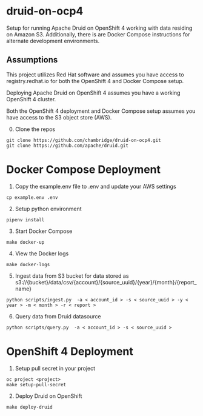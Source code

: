 # druid-on-ocp4
Setup for running Apache Druid on OpenShift 4 working with data residing on Amazon S3. Additionally, there is are Docker Compose instructions for alternate development environments.

## Assumptions
This project utilizes Red Hat software and assumes you have access to registry.redhat.io for both the OpenShift 4 and Docker Compose setup.

Deploying Apache Druid on OpenShift 4 assumes you have a working OpenShift 4 cluster.

Both the OpenShift 4 deployment and Docker Compose setup assumes you have access to the S3 object store (AWS).

0. Clone the repos
```
git clone https://github.com/chambridge/druid-on-ocp4.git
git clone https://github.com/apache/druid.git
```

# Docker Compose Deployment

1. Copy the example.env file to .env and update your AWS settings
```
cp example.env .env
```

2. Setup python environment
```
pipenv install
```

3. Start Docker Compose
```
make docker-up
```

4. View the Docker logs
```
make docker-logs
```

5. Ingest data from S3 bucket for data stored as s3://{bucket}/data/csv/{account}/{source_uuid}/{year}/{month}/{report_name}
```
python scripts/ingest.py  -a < account_id > -s < source_uuid > -y < year > -m < month > -r < report >
```

6. Query data from Druid datasource
```
python scripts/query.py  -a < account_id > -s < source_uuid >
```


# OpenShift 4 Deployment

1. Setup pull secret in your project
```
oc project <project>
make setup-pull-secret
```

2. Deploy Druid on OpenShift
```
make deploy-druid
```